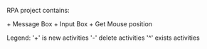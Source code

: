 RPA project contains:
<div class = "text-green">
+ Message Box
+ Input Box
+ Get Mouse position
</div>

Legend:
'+' is new activities
'-' delete activities
'^' exists activities
